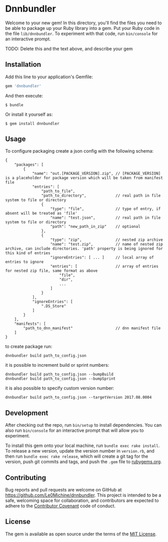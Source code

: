# Dnnbundler

Welcome to your new gem! In this directory, you'll find the files you need to be able to package up your Ruby library into a gem. Put your Ruby code in the file `lib/dnnbundler`. To experiment with that code, run `bin/console` for an interactive prompt.

TODO: Delete this and the text above, and describe your gem

## Installation

Add this line to your application's Gemfile:

```ruby
gem 'dnnbundler'
```

And then execute:

    $ bundle

Or install it yourself as:

    $ gem install dnnbundler

## Usage

To configure packaging create a json config with the following schema:

    {
        "packages": [
            {
                "name": "out.[PACKAGE_VERSION].zip", // [PACKAGE_VERSION] is a placeholder for package version which will be taken from manifest file
                "entries": [
                    "path_to_file",
                    "path_to_directory",             // real path in file system to file or directory
                    {
                        "type": "file",              // type of entry, if absent will be treated as 'file'
                        "name": "test.json",         // real path in file system to file or directory
                        "path": "new_path_in_zip"    // optional
                    },
                    {
                        "type": "zip",               // nested zip archive
                        "name": "test.zip",          // name of nested zip archive, can include directories. 'path' property is being ignored for this kind of entries
                        "ignoreEntries": [ ... ]     // local array of entries to ignore
                        "entries": [                 // array of entries for nested zip file, same format as above
                            "file",
                            "dir",
                            ...
                        ]
                    }
                ],
                "ignoreEntries": [
                    ".DS_Store"
                ]
            }
        ],
        "manifests": [
            "path_to_dnn_manifest"                   // dnn manifest file
        ]
    }

to create package run:

    dnnbundler build path_to_config.json

it is possible to increment build or sprint numbers:

    dnnbundler build path_to_config.json --bumpBuild
    dnnbundler build path_to_config.json --bumpSprint

it is also possible to specify custom version number:

    dnnbundler build path_to_config.json --targetVersion 2017.08.0004

## Development

After checking out the repo, run `bin/setup` to install dependencies. You can also run `bin/console` for an interactive prompt that will allow you to experiment.

To install this gem onto your local machine, run `bundle exec rake install`. To release a new version, update the version number in `version.rb`, and then run `bundle exec rake release`, which will create a git tag for the version, push git commits and tags, and push the `.gem` file to [rubygems.org](https://rubygems.org).

## Contributing

Bug reports and pull requests are welcome on GitHub at https://github.com/Le0Michine/dnnbundler. This project is intended to be a safe, welcoming space for collaboration, and contributors are expected to adhere to the [Contributor Covenant](http://contributor-covenant.org) code of conduct.


## License

The gem is available as open source under the terms of the [MIT License](http://opensource.org/licenses/MIT).


